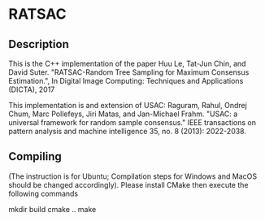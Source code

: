 # RATSAC

Description
---
This is the C++ implementation of the paper
Huu Le, Tat-Jun Chin, and David Suter. "RATSAC-Random Tree Sampling for Maximum Consensus Estimation.", In Digital Image Computing: Techniques and Applications (DICTA), 2017

This implementation is and extension of USAC:
Raguram, Rahul, Ondrej Chum, Marc Pollefeys, Jiri Matas, and Jan-Michael Frahm. "USAC: a universal framework for random sample consensus." IEEE transactions on pattern analysis and machine intelligence 35, no. 8 (2013): 2022-2038.

Compiling
---
(The instruction is for Ubuntu; Compilation steps for Windows and MacOS should be changed accordingly).
Please install CMake then execute the following commands

mkdir build
cmake ..
make

